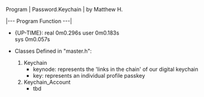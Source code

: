 Program | Password.Keychain | by Matthew H.

|--- Program Function ---| 

- {UP-TIME}: 
	real    0m0.296s
	user    0m0.183s	
	sys     0m0.057s

- Classes Defined in "master.h":
    1. Keychain
        - keynode: represents the 'links in the chain' of our digital keychain
        - key: represents an individual profile passkey
    2. Keychain_Account
        - tbd
        
